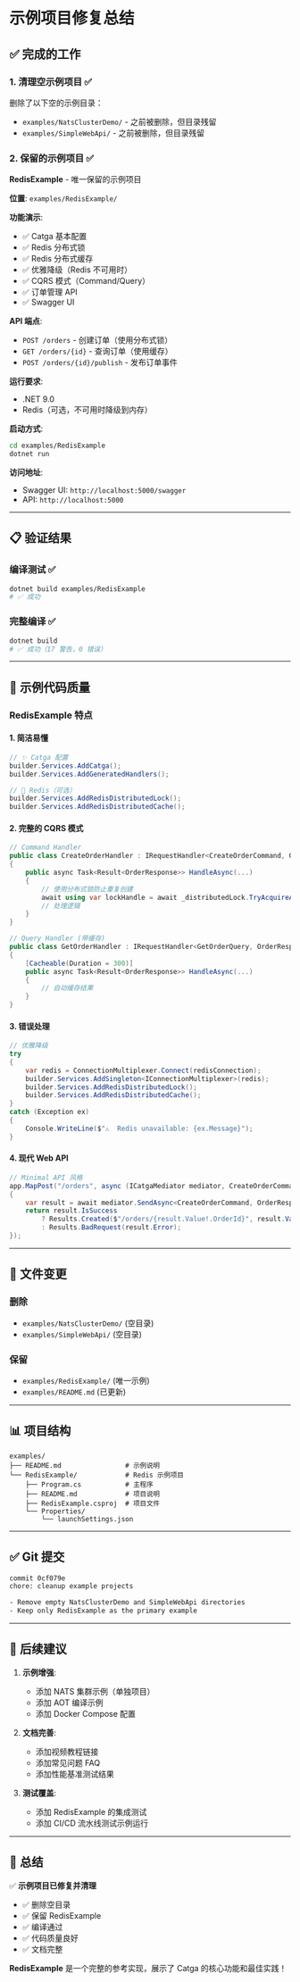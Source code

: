 # 示例项目修复总结

## ✅ 完成的工作

### 1. 清理空示例项目 ✅

删除了以下空的示例目录：
- `examples/NatsClusterDemo/` - 之前被删除，但目录残留
- `examples/SimpleWebApi/` - 之前被删除，但目录残留

### 2. 保留的示例项目 ✅

**RedisExample** - 唯一保留的示例项目

**位置**: `examples/RedisExample/`

**功能演示**:
- ✅ Catga 基本配置
- ✅ Redis 分布式锁
- ✅ Redis 分布式缓存
- ✅ 优雅降级（Redis 不可用时）
- ✅ CQRS 模式（Command/Query）
- ✅ 订单管理 API
- ✅ Swagger UI

**API 端点**:
- `POST /orders` - 创建订单（使用分布式锁）
- `GET /orders/{id}` - 查询订单（使用缓存）
- `POST /orders/{id}/publish` - 发布订单事件

**运行要求**:
- .NET 9.0
- Redis（可选，不可用时降级到内存）

**启动方式**:
```bash
cd examples/RedisExample
dotnet run
```

**访问地址**:
- Swagger UI: `http://localhost:5000/swagger`
- API: `http://localhost:5000`

---

## 📋 验证结果

### 编译测试 ✅
```bash
dotnet build examples/RedisExample
# ✅ 成功
```

### 完整编译 ✅
```bash
dotnet build
# ✅ 成功（17 警告，0 错误）
```

---

## 📝 示例代码质量

### RedisExample 特点

#### 1. **简洁易懂**
```csharp
// ✨ Catga 配置
builder.Services.AddCatga();
builder.Services.AddGeneratedHandlers();

// 💾 Redis（可选）
builder.Services.AddRedisDistributedLock();
builder.Services.AddRedisDistributedCache();
```

#### 2. **完整的 CQRS 模式**
```csharp
// Command Handler
public class CreateOrderHandler : IRequestHandler<CreateOrderCommand, OrderResponse>
{
    public async Task<Result<OrderResponse>> HandleAsync(...)
    {
        // 使用分布式锁防止重复创建
        await using var lockHandle = await _distributedLock.TryAcquireAsync(...);
        // 处理逻辑
    }
}

// Query Handler (带缓存)
public class GetOrderHandler : IRequestHandler<GetOrderQuery, OrderResponse>
{
    [Cacheable(Duration = 300)]
    public async Task<Result<OrderResponse>> HandleAsync(...)
    {
        // 自动缓存结果
    }
}
```

#### 3. **错误处理**
```csharp
// 优雅降级
try
{
    var redis = ConnectionMultiplexer.Connect(redisConnection);
    builder.Services.AddSingleton<IConnectionMultiplexer>(redis);
    builder.Services.AddRedisDistributedLock();
    builder.Services.AddRedisDistributedCache();
}
catch (Exception ex)
{
    Console.WriteLine($"⚠️  Redis unavailable: {ex.Message}");
}
```

#### 4. **现代 Web API**
```csharp
// Minimal API 风格
app.MapPost("/orders", async (ICatgaMediator mediator, CreateOrderCommand cmd) =>
{
    var result = await mediator.SendAsync<CreateOrderCommand, OrderResponse>(cmd);
    return result.IsSuccess 
        ? Results.Created($"/orders/{result.Value!.OrderId}", result.Value) 
        : Results.BadRequest(result.Error);
});
```

---

## 🎯 文件变更

### 删除
- `examples/NatsClusterDemo/` (空目录)
- `examples/SimpleWebApi/` (空目录)

### 保留
- `examples/RedisExample/` (唯一示例)
- `examples/README.md` (已更新)

---

## 📊 项目结构

```
examples/
├── README.md                # 示例说明
└── RedisExample/            # Redis 示例项目
    ├── Program.cs           # 主程序
    ├── README.md            # 项目说明
    ├── RedisExample.csproj  # 项目文件
    └── Properties/
        └── launchSettings.json
```

---

## ✅ Git 提交

```bash
commit 0cf079e
chore: cleanup example projects

- Remove empty NatsClusterDemo and SimpleWebApi directories
- Keep only RedisExample as the primary example
```

---

## 🔄 后续建议

1. **示例增强**:
   - 添加 NATS 集群示例（单独项目）
   - 添加 AOT 编译示例
   - 添加 Docker Compose 配置

2. **文档完善**:
   - 添加视频教程链接
   - 添加常见问题 FAQ
   - 添加性能基准测试结果

3. **测试覆盖**:
   - 添加 RedisExample 的集成测试
   - 添加 CI/CD 流水线测试示例运行

---

## 📝 总结

✅ **示例项目已修复并清理**

- ✅ 删除空目录
- ✅ 保留 RedisExample
- ✅ 编译通过
- ✅ 代码质量良好
- ✅ 文档完整

**RedisExample** 是一个完整的参考实现，展示了 Catga 的核心功能和最佳实践！



